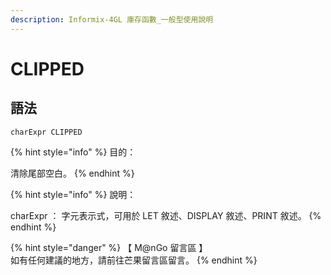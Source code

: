 ```yaml
---
description: Informix-4GL 庫存函數_一般型使用說明
---
```


# CLIPPED

## 語法

```
charExpr CLIPPED
```

{% hint style="info" %}
目的：

清除尾部空白。
{% endhint %}

{% hint style="info" %}
說明：

charExpr ： 字元表示式，可用於 LET 敘述、DISPLAY 敘述、PRINT 敘述。
{% endhint %}

{% hint style="danger" %}
【 M@nGo 留言區 】\
如有任何建議的地方，請前往芒果留言區留言。
{% endhint %}

